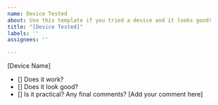 ```yaml
---
name: Device Tested
about: Use this template if you tried a device and it looks good!
title: "[Device Tested]"
labels: ''
assignees: ''

---
```


[Device Name]

- [] Does it work?
- [] Does it look good?
- [] Is it practical?
Any final comments? [Add your comment here]

